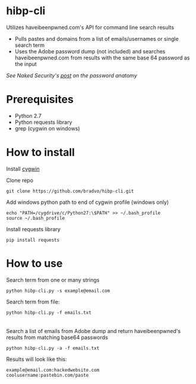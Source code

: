 # hibp-cli
Utilizes haveibeenpwned.com's API for command line search results

* Pulls pastes and domains from a list of emails/usernames or single search term
* Uses the Adobe password dump (not included) and searches haveibeenpwned.com from results with the same base 64 password as the input

_See Naked Security's [post](https://nakedsecurity.sophos.com/2013/11/04/anatomy-of-a-password-disaster-adobes-giant-sized-cryptographic-blunder/) on the password anatomy_


# Prerequisites
* Python 2.7
* Python requests library
* grep (cygwin on windows)

# How to install
Install [cygwin](https://cygwin.com/install.html)

Clone repo

```git clone https://github.com/bradvo/hibp-cli.git```

Add windows python path to end of cygwin profile (windows only)
```
echo "PATH=/cygdrive/c/Python27:\$PATH" >> ~/.bash_profile 
source ~/.bash_profile
```

Install requests library

```pip install requests```

# How to use
Search term from one or many strings

```python hibp-cli.py -s example@email.com```

Search term from file:

```python hibp-cli.py -f emails.txt```
<br /><br /><br />
Search a list of emails from Adobe dump and return haveibeenpwned's results from matching base64 passwords

```python hibp-cli.py -a -f emails.txt```

Results will look like this:

```
example@email.com:hackedwebsite.com
coolusername:pastebin.com/paste
```
